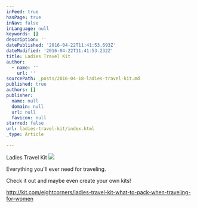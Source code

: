 ```yaml
---
inFeed: true
hasPage: true
inNav: false
inLanguage: null
keywords: []
description: ''
datePublished: '2016-04-22T11:41:53.693Z'
dateModified: '2016-04-22T11:41:53.232Z'
title: Ladies Travel Kit
author:
  - name: ''
    url: ''
sourcePath: _posts/2016-04-18-ladies-travel-kit.md
published: true
authors: []
publisher:
  name: null
  domain: null
  url: null
  favicon: null
starred: false
url: ladies-travel-kit/index.html
_type: Article

---
```

Ladies Travel Kit
![](https://the-grid-user-content.s3-us-west-2.amazonaws.com/14f722f7-2c93-4901-be49-3f62df5016d5.jpg)

Everything you'll ever need for traveling. 

Check it out and maybe even create your own kits!

http://kit.com/eightcorners/ladies-travel-kit-what-to-pack-when-traveling-for-women
